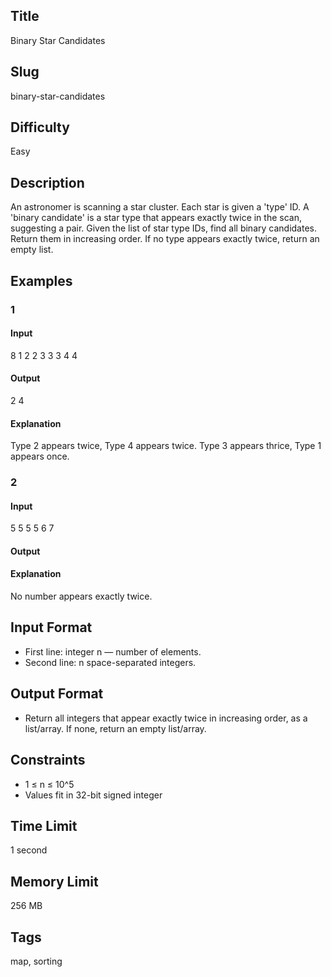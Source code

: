 ## Title

Binary Star Candidates

## Slug

binary-star-candidates

## Difficulty

Easy

## Description

An astronomer is scanning a star cluster. Each star is given a 'type' ID. A 'binary candidate' is a star type that appears exactly twice in the scan, suggesting a pair. Given the list of star type IDs, find all binary candidates. Return them in increasing order. If no type appears exactly twice, return an empty list.

## Examples

### 1
#### Input
8
1 2 2 3 3 3 4 4

#### Output
2 4

#### Explanation
Type 2 appears twice, Type 4 appears twice. Type 3 appears thrice, Type 1 appears once.

### 2
#### Input
5
5 5 5 6 7

#### Output


#### Explanation
No number appears exactly twice.

## Input Format
- First line: integer n — number of elements.
- Second line: n space-separated integers.

## Output Format
- Return all integers that appear exactly twice in increasing order, as a list/array. If none, return an empty list/array.

## Constraints
- 1 ≤ n ≤ 10^5
- Values fit in 32-bit signed integer

## Time Limit
1 second

## Memory Limit
256 MB

## Tags 
map, sorting